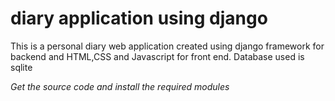 # diary application using django

This is a personal diary web application created using django framework for backend and HTML,CSS and Javascript for front end. Database used is sqlite

*Get the source code and install the required modules*
